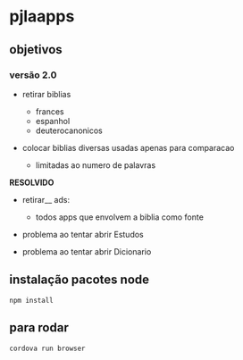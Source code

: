 # pjlaapps

## objetivos 

### versão 2.0
- retirar biblias 
  - frances
  - espanhol
  - deuterocanonicos

- colocar biblias diversas usadas apenas para comparacao
    - limitadas ao numero de palavras

**RESOLVIDO** 
- retirar__ ads:
   - todos apps que envolvem a biblia como fonte

- problema ao tentar abrir Estudos

- problema ao tentar abrir Dicionario


## instalação pacotes node

`npm install`

## para rodar

`cordova run browser`


  

